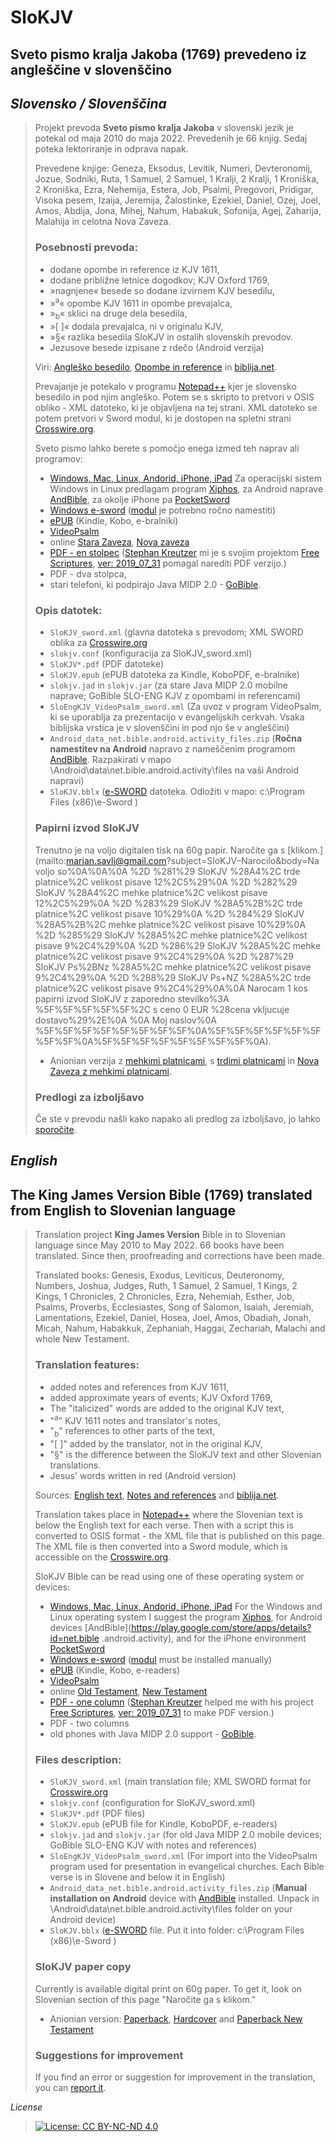 # SloKJV
## Sveto pismo kralja Jakoba (1769) prevedeno iz angleščine v slovenščino


## *Slovensko / Slovenščina*

>Projekt prevoda **Sveto pismo kralja Jakoba** v slovenski jezik je potekal od maja 2010 do maja 2022. Prevedenih je 66 knjig. Sedaj poteka lektoriranje in odprava napak.
>
>Prevedene knjige: Geneza, Eksodus, Levitik, Numeri, Devteronomij, Jozue, Sodniki, Ruta, 1 Samuel, 2 Samuel, 1 Kralji, 2 Kralji, 1 Kroniška, 2 Kroniška, Ezra, Nehemija, Estera, Job, Psalmi, Pregovori, Pridigar, Visoka pesem, Izaija, Jeremija, Žalostinke, Ezekiel, Daniel, Ozej, Joel, Amos, Abdija, Jona, Mihej, Nahum, Habakuk, Sofonija, Agej, Zaharija, Malahija in celotna Nova Zaveza.
>
> ### Posebnosti prevoda:
>
> - dodane opombe in reference iz KJV 1611,
> - dodane približne letnice dogodkov; KJV Oxford 1769,
> - »nagnjene« besede so dodane izvirnem KJV besedilu,
> - »<sup>a</sup>« opombe KJV 1611 in opombe prevajalca,
> - »<sub>b</sub>« sklici na druge dela besedila,
> - »[ ]« dodala prevajalca, ni v originalu KJV,
> - »§« razlika besedila SloKJV in ostalih slovenskih prevodov.
> - Jezusove besede izpisane z rdečo (Android verzija)
> 
>Viri: [Angleško besedilo](http://www.crosswire.org/~dmsmith/kjv2006/), [Opombe in reference](https://www.kingjamesbibleonline.org/Genesis-Chapter-1_Original-1611-KJV/) in [biblija.net](http://www.biblija.net/biblija.cgi?m=&id13=1&id7=1&pos=0&set=6&l=sl).
>
>Prevajanje je potekalo v programu [Notepad++](https://notepad-plus-plus.org/) kjer je slovensko besedilo in pod njim angleško. Potem se s skripto to pretvori v OSIS obliko - XML datoteko, ki je objavljena na tej strani. XML datoteko se potem pretvori v Sword modul, ki je dostopen na spletni strani [Crosswire.org](http://www2.crosswire.org/sword/modules/).
>
> Sveto pismo lahko berete s pomočjo enega izmed teh naprav ali programov:
> - [Windows, Mac, Linux, Andorid, iPhone, iPad](http://wiki.crosswire.org/Choosing_a_SWORD_program) Za operacijski sistem Windows in Linux predlagam program [Xiphos](https://xiphos.org/), za Android naprave [AndBible](https://play.google.com/store/apps/details?id=net.bible.android.activity), za okolje iPhone pa [PocketSword](https://apps.apple.com/us/app/pocketsword/id341046078)
> - [Windows e-sword](https://www.e-sword.net/) ([modul](https://github.com/msavli/SloKJV/blob/master/SloKJV.bblx) je potrebno ročno namestiti)
> - [ePUB](https://github.com/msavli/SloKJV/blob/master/SloKJV.epub) (Kindle, Kobo, e-bralniki)
> - [VideoPsalm](https://myvideopsalm.weebly.com/)
> - online [Stara Zaveza](https://www.aionianbible.org/Bibles/Slovene---Slovene-Savli-Bible/Old), [Nova zaveza](https://www.aionianbible.org/Bibles/Slovene---Slovene-Savli-Bible/New)
> - [PDF - en stolpec]( https://github.com/msavli/SloKJV/blob/master/SloKJV.pdf) ([Stephan Kreutzer](https://skreutzer.de/) mi je s svojim projektom [Free Scriptures](http://www.free-scriptures.org/index.php?page=downloads), [ver: 2019_07_31](http://www.free-scriptures.org/downloads/free-scriptures_gnu_20190731.zip) pomagal narediti PDF verzijo.)
> - PDF - dva stolpca,
> - stari telefoni, ki podpirajo Java MIDP 2.0 - [GoBible](https://github.com/msavli/SloKJV/blob/master/slokjv.jar).
>
> ### Opis datotek:
> - `SloKJV_sword.xml` (glavna datoteka s prevodom; XML SWORD oblika za [Crosswire.org](https://crosswire.org/sword/modules/ModInfo.jsp?modName=SloKJV)
> - `slokjv.conf` (konfiguracija za SloKJV_sword.xml)
> - `SloKJV*.pdf` (PDF datoteke)
> - `SloKJV.epub` (ePUB datoteka za Kindle, KoboPDF, e-bralnike)
> - `slokjv.jad` in `slokjv.jar` (za stare Java MIDP 2.0 mobilne naprave; GoBible SLO-ENG KJV z opombami in referencami)
> - `SloEngKJV_VideoPsalm_sword.xml` (Za uvoz v program VideoPsalm, ki se uporablja za prezentacijo v evangelijskih cerkvah. Vsaka biblijska vrstica je v slovenščini in pod njo še v angleščini)
> - `Android_data_net.bible.android.activity_files.zip` (**Ročna namestitev na Android** napravo z nameščenim programom [AndBible](https://play.google.com/store/apps/details?id=net.bible.android.activity). Razpakirati v mapo \\Android\data\net.bible.android.activity\files na vaši Android napravi)
> - `SloKJV.bblx` ([e-SWORD](https://www.e-sword.net/) datoteka. Odložiti v mapo: c:\Program Files (x86)\e-Sword )
>
> ### Papirni izvod SloKJV
> Trenutno je na voljo digitalen tisk na 60g papir.
> Naročite ga s [klikom.](mailto:marjan.savli@gmail.com?subject=SloKJV–Narocilo&body=Na voljo so%0A%0A%0A %2D %281%29 SloKJV %28A4%2C  trde  platnice%2C velikost pisave 12%2C5%29%0A %2D %282%29 SloKJV %28A4%2C  mehke platnice%2C velikost pisave 12%2C5%29%0A %2D %283%29 SloKJV %28A5%2B%2C trde  platnice%2C velikost pisave 10%29%0A %2D %284%29 SloKJV %28A5%2B%2C mehke platnice%2C velikost pisave 10%29%0A %2D %285%29 SloKJV %28A5%2C  mehke platnice%2C velikost pisave 9%2C4%29%0A %2D %286%29 SloKJV %28A5%2C  mehke  platnice%2C velikost pisave 9%2C4%29%0A %2D %287%29 SloKJV Ps%2BNz %28A5%2C mehke platnice%2C velikost pisave 9%2C4%29%0A %2D %288%29 SloKJV Ps+NZ %28A5%2C trde  platnice%2C velikost pisave 9%2C4%29%0A%0A Narocam 1 kos papirni izvod SloKJV z zaporedno stevilko%3A %5F%5F%5F%5F%5F%2C s ceno 0 EUR %28cena vkljucuje dostavo%29%2E%0A %0A  Moj naslov%0A  %5F%5F%5F%5F%5F%5F%5F%5F%0A%5F%5F%5F%5F%5F%5F%5F%5F%0A%5F%5F%5F%5F%5F%5F%5F%5F%0A).
> - Anionian verzija z [mehkimi platnicami](https://www.lulu.com/shop/-nainoia-inc/holy-bible-aionian-edition-slovene-king-james-bible-1769/paperback/product-1y5gpyry.html), s [trdimi platnicami](https://www.lulu.com/shop/-nainoia-inc/holy-bible-aionian-edition-slovene-king-james-bible-1769/hardcover/product-j25j7z.html) in [Nova Zaveza z mehkimi platnicami](https://www.lulu.com/shop/-nainoia-inc/holy-bible-aionian-edition-slovene-king-james-bible-1769-new-testament/paperback/product-6k4jeq.html).
>
> ### Predlogi za izboljšavo
> Če ste v prevodu našli kako napako ali predlog za izboljšavo, jo lahko [sporočite](mailto:marjan.savli@gmail.com?subject=SloKJV–predlog&body=Predlagam...).


## *English*

## The King James Version Bible (1769) translated from English to Slovenian language

>Translation project **King James Version** Bible in to Slovenian language since May 2010 to May 2022. 66 books have been translated. Since then, proofreading and corrections have been made.
>
>Translated books: Genesis, Exodus, Leviticus, Deuteronomy, Numbers, Joshua, Judges, Ruth, 1 Samuel, 2 Samuel, 1 Kings, 2 Kings, 1 Chronicles, 2 Chronicles, Ezra, Nehemiah, Esther, Job, Psalms, Proverbs, Ecclesiastes, Song of Salomon, Isaiah, Jeremiah, Lamentations, Ezekiel, Daniel, Hosea, Joel, Amos, Obadiah, Jonah, Micah, Nahum, Habakkuk, Zephaniah, Haggai, Zechariah, Malachi and whole New Testament.
>
> ### Translation features:
>
> - added notes and references from KJV 1611,
> - added approximate years of events; KJV Oxford 1769,
> - The "italicized" words are added to the original KJV text,
> - "<sup>a</sup>" KJV 1611 notes and translator's notes,
> - "<sub>b</sub>" references to other parts of the text,
> - "[ ]" added by the translator, not in the original KJV,
> - "§" is the difference between the SloKJV text and other Slovenian translations.
> - Jesus' words written in red (Android version)
> 
>Sources: [English text](http://www.crosswire.org/~dmsmith/kjv2006/), [Notes and references](https://www.kingjamesbibleonline.org/Genesis-Chapter-1_Original-1611-KJV/) and [biblija.net](http://www.biblija.net/biblija.cgi?m=&id13=1&id7=1&pos=0&set=6&l=sl).
> 
>Translation takes place in [Notepad++](https://notepad-plus-plus.org/) where the Slovenian text is below the English text for each verse. Then with a script this is converted to OSIS format - the XML file that is published on this page. The XML file is then converted into a Sword module, which is accessible on the [Crosswire.org](http://www2.crosswire.org/sword/modules/). 
>
>SloKJV Bible can be read using one of these operating system or devices:
> - [Windows, Mac, Linux, Andorid, iPhone, iPad](http://wiki.crosswire.org/Choosing_a_SWORD_program) For the Windows and Linux operating system I suggest the program [Xiphos](https://xiphos.org/), for Android devices [AndBible](https://play.google.com/store/apps/details?id=net.bible .android.activity), and for the iPhone environment [PocketSword](https://apps.apple.com/us/app/pocketsword/id341046078)
> - [Windows e-sword](https://www.e-sword.net/) ([modul](https://github.com/msavli/SloKJV/blob/master/SloKJV.bblx) must be installed manually)
> - [ePUB](https://github.com/msavli/SloKJV/blob/master/SloKJV.epub) (Kindle, Kobo, e-readers)
> - [VideoPsalm](https://myvideopsalm.weebly.com/)
> - online [Old Testament](https://www.aionianbible.org/Bibles/Slovene---Slovene-Savli-Bible/Old), [New Testament](https://www.aionianbible.org/Bibles/Slovene---Slovene-Savli-Bible/New)
> - [PDF - one column](https://github.com/msavli/SloKJV/blob/master/SloKJV.pdf) ([Stephan Kreutzer](https://skreutzer.de/) helped me with his project [Free Scriptures](http://www.free-scriptures.org/index.php?page=downloads), [ver: 2019_07_31](http://www.free-scriptures.org/downloads/free-scriptures_gnu_20190731.zip) to make PDF version.)
> - PDF - two columns
> - old phones with Java MIDP 2.0 support - [GoBible](https://github.com/msavli/SloKJV/blob/master/slokjv.jar).
>
> ### Files description:
> - `SloKJV_sword.xml` (main translation file; XML SWORD format for [Crosswire.org](https://crosswire.org/sword/modules/ModInfo.jsp?modName=SloKJV)
> - `slokjv.conf` (configuration for SloKJV_sword.xml)
> - `SloKJV*.pdf` (PDF files)
> - `SloKJV.epub` (ePUB file for Kindle, KoboPDF, e-readers)
> - `slokjv.jad` and `slokjv.jar` (for old Java MIDP 2.0 mobile devices; GoBible SLO-ENG KJV with notes and references)
> - `SloEngKJV_VideoPsalm_sword.xml` (For import into the VideoPsalm program used for presentation in evangelical churches. Each Bible verse is in Slovene and below it in English)
> - `Android_data_net.bible.android.activity_files.zip` (**Manual installation on Android** device with [AndBible](https://play.google.com/store/apps/details?id=net.bible.android.activity) installed. Unpack in \\Android\data\net.bible.android.activity\files folder on your Android device)
> - `SloKJV.bblx` ([e-SWORD](https://www.e-sword.net/) file. Put it into folder: c:\Program Files (x86)\e-Sword )
> 
> ### SloKJV paper copy
> Currently is available digital print on 60g paper.
> To get it, look on Slovenian section of this page "Naročite ga s klikom."
> - Anionian version: [Paperback](https://www.lulu.com/shop/-nainoia-inc/holy-bible-aionian-edition-slovene-king-james-bible-1769/paperback/product-1y5gpyry.html), [Hardcover](https://www.lulu.com/shop/-nainoia-inc/holy-bible-aionian-edition-slovene-king-james-bible-1769/hardcover/product-j25j7z.html) and [Paperback New Testament](https://www.lulu.com/shop/-nainoia-inc/holy-bible-aionian-edition-slovene-king-james-bible-1769-new-testament/paperback/product-6k4jeq.html) 
>
> ### Suggestions for improvement
> If you find an error or suggestion for improvement in the translation, you can [report it](mailto:marjan.savli@gmail.com?subject=SloKJV–suggestion&body=Suggestion...).

*License*

>[![License: CC BY-NC-ND 4.0](https://img.shields.io/badge/License-CC%20BY--NC--ND%204.0-lightgrey.svg)](https://creativecommons.org/licenses/by-nc-nd/4.0/)
